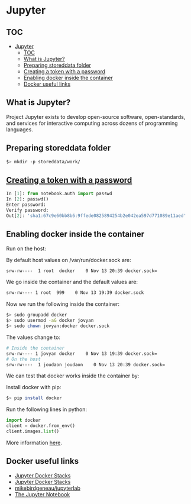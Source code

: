 # Jupyter

## TOC

- [Jupyter](#jupyter)
  - [TOC](#toc)
  - [What is Jupyter?](#what-is-jupyter)
  - [Preparing storeddata folder](#preparing-storeddata-folder)
  - [Creating a token with a password](#creating-a-token-with-a-password)
  - [Enabling docker inside the container](#enabling-docker-inside-the-container)
  - [Docker useful links](#docker-useful-links)

## What is Jupyter?

Project Jupyter exists to develop open-source software, open-standards, and services for interactive computing across dozens of programming languages.

## Preparing storeddata folder

```sh
$> mkdir -p storeddata/work/
```

## [Creating a token with a password](https://jupyter-notebook.readthedocs.io/en/stable/public_server.html)

```python
In [1]: from notebook.auth import passwd
In [2]: passwd()
Enter password:
Verify password:
Out[2]: 'sha1:67c9e60bb8b6:9ffede0825894254b2e042ea597d771089e11aed'
```

## Enabling docker inside the container

Run on the host:

By default host values on /var/run/docker.sock are:

```sh
srw-rw----  1 root  docker    0 Nov 13 20:39 docker.sock=
```

We go inside the container and the default values are: 

```sh
srw-rw---- 1 root  999    0 Nov 13 19:39 docker.sock
```

Now we run the following inside the container:

```sh
$> sudo groupadd docker
$> sudo usermod -aG docker jovyan
$> sudo chown jovyan:docker docker.sock
```

The values change to:

```sh
# Inside the container
srw-rw---- 1 jovyan docker    0 Nov 13 19:39 docker.sock=
# On the host
srw-rw----  1 joudaon joudaon    0 Nov 13 20:39 docker.sock=
```

We can test that docker works inside the container by:

Install docker with pip:

```sh
$> pip install docker
```

Run the following lines in python:

```python
import docker
client = docker.from_env()
client.images.list()
```

More information [here](https://stackoverflow.com/questions/48957195/how-to-fix-docker-got-permission-denied-issue).

## Docker useful links

- [Jupyter Docker Stacks](https://jupyter-docker-stacks.readthedocs.io/en/latest/index.html)
- [Jupyter Docker Stacks](https://github.com/jupyter/docker-stacks)
- [mikebirdgeneau/jupyterlab](https://hub.docker.com/r/mikebirdgeneau/jupyterlab)
- [The Jupyter Notebook](https://jupyter-notebook.readthedocs.io/en/latest/index.html)
